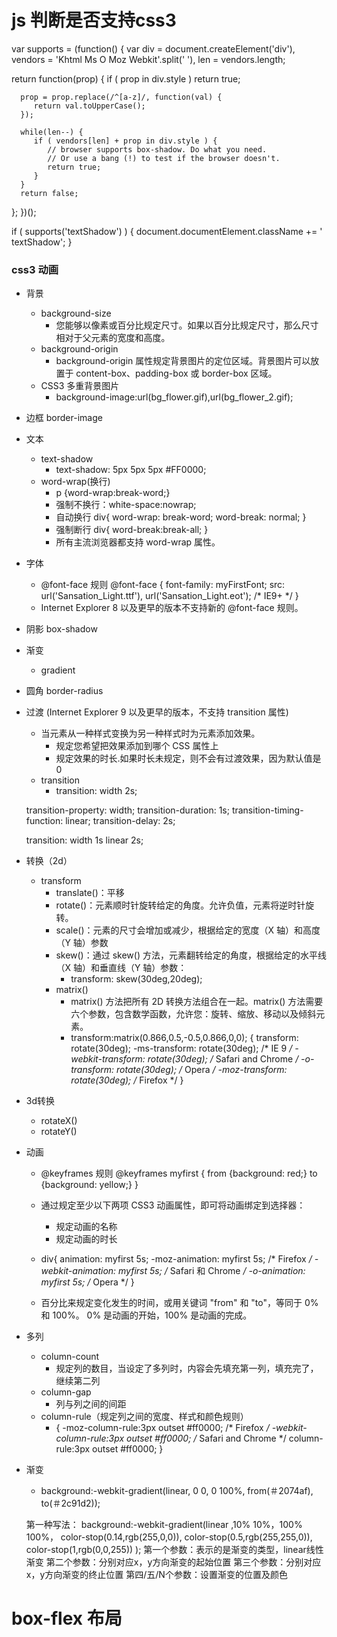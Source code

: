 js 判断是否支持css3
================
var supports = (function() {
   var div = document.createElement('div'),
      vendors = 'Khtml Ms O Moz Webkit'.split(' '),
      len = vendors.length;
 
   return function(prop) {
      if ( prop in div.style ) return true;
 
      prop = prop.replace(/^[a-z]/, function(val) {
         return val.toUpperCase();
      });
 
      while(len--) {
         if ( vendors[len] + prop in div.style ) {
            // browser supports box-shadow. Do what you need.
            // Or use a bang (!) to test if the browser doesn't.
            return true;
         } 
      }
      return false;
   };
})();
 
if ( supports('textShadow') ) {
   document.documentElement.className += ' textShadow';
}

### css3 动画
- 背景
  - background-size
    - 您能够以像素或百分比规定尺寸。如果以百分比规定尺寸，那么尺寸相对于父元素的宽度和高度。
  - background-origin 
    - background-origin 属性规定背景图片的定位区域。背景图片可以放置于 content-box、padding-box 或 border-box 区域。
  - CSS3 多重背景图片
    - background-image:url(bg_flower.gif),url(bg_flower_2.gif);

- 边框
  border-image

- 文本
  - text-shadow
    - text-shadow: 5px 5px 5px #FF0000;
  - word-wrap(换行)
    - p {word-wrap:break-word;}
    - 强制不换行：white-space:nowrap;
    - 自动换行
      div{ 
        word-wrap: break-word; 
        word-break: normal; 
      }
    - 强制断行
      div{
        word-break:break-all;
      }
    - 所有主流浏览器都支持 word-wrap 属性。

- 字体
  - @font-face 规则
    @font-face
    {
        font-family: myFirstFont;
        src: url('Sansation_Light.ttf'),
             url('Sansation_Light.eot'); /* IE9+ */
    }
  - Internet Explorer 8 以及更早的版本不支持新的 @font-face 规则。

- 阴影
  box-shadow

- 渐变
  - gradient

- 圆角
  border-radius

- 过渡 (Internet Explorer 9 以及更早的版本，不支持 transition 属性)
  - 当元素从一种样式变换为另一种样式时为元素添加效果。
    - 规定您希望把效果添加到哪个 CSS 属性上
    - 规定效果的时长.如果时长未规定，则不会有过渡效果，因为默认值是 0
  - transition
    - transition: width 2s;

  transition-property: width;
  transition-duration: 1s;
  transition-timing-function: linear;
  transition-delay: 2s;

  transition: width 1s linear 2s;


- 转换（2d）
  - transform
    - translate()：平移
    - rotate()：元素顺时针旋转给定的角度。允许负值，元素将逆时针旋转。
    - scale()：元素的尺寸会增加或减少，根据给定的宽度（X 轴）和高度（Y 轴）参数
    - skew()：通过 skew() 方法，元素翻转给定的角度，根据给定的水平线（X 轴）和垂直线（Y 轴）参数：
      - transform: skew(30deg,20deg);
    - matrix()
      - matrix() 方法把所有 2D 转换方法组合在一起。matrix() 方法需要六个参数，包含数学函数，允许您：旋转、缩放、移动以及倾斜元素。
      - transform:matrix(0.866,0.5,-0.5,0.866,0,0);
    {
        transform: rotate(30deg);
        -ms-transform: rotate(30deg);   /* IE 9 */
        -webkit-transform: rotate(30deg); /* Safari and Chrome */
        -o-transform: rotate(30deg);    /* Opera */
        -moz-transform: rotate(30deg);    /* Firefox */
    }

- 3d转换
  - rotateX()
  - rotateY()

- 动画
  - @keyframes 规则
    @keyframes myfirst {
      from {background: red;}
      to {background: yellow;}
    }

  - 通过规定至少以下两项 CSS3 动画属性，即可将动画绑定到选择器：
    - 规定动画的名称
    - 规定动画的时长
  
  - div{
      animation: myfirst 5s;
      -moz-animation: myfirst 5s; /* Firefox */
      -webkit-animation: myfirst 5s;  /* Safari 和 Chrome */
      -o-animation: myfirst 5s; /* Opera */
    }

  - 百分比来规定变化发生的时间，或用关键词 "from" 和 "to"，等同于 0% 和 100%。
0% 是动画的开始，100% 是动画的完成。

- 多列
  - column-count
    - 规定列的数目，当设定了多列时，内容会先填充第一列，填充完了，继续第二列
  - column-gap
    - 列与列之间的间距
  - column-rule（规定列之间的宽度、样式和颜色规则）
    - {
      -moz-column-rule:3px outset #ff0000;  /* Firefox */
      -webkit-column-rule:3px outset #ff0000; /* Safari and Chrome */
      column-rule:3px outset #ff0000;
    }

- 渐变
  - background:-webkit-gradient(linear, 0 0, 0 100%, from(＃2074af), to(＃2c91d2));

  第一种写法：
    background:-webkit-gradient(linear ,10% 10%，100% 100%，
                                                      color-stop(0.14,rgb(255,0,0)),
                                                      color-stop(0.5,rgb(255,255,0)),
                                                      color-stop(1,rgb(0,0,255)) );
     第一个参数：表示的是渐变的类型，linear线性渐变
     第二个参数：分别对应x，y方向渐变的起始位置
     第三个参数：分别对应x，y方向渐变的终止位置
     第四/五/N个参数：设置渐变的位置及颜色


box-flex 布局
=============


